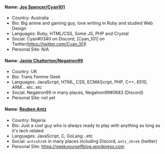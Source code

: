 #### Name: [Jos Spencer/Cyan101](https://github.com/cyan101)
- Country: Australia
- Bio: Big anime and gaming guy, love writing in Ruby and studied Web Design
- Languages: Ruby, HTML/CSS, Some JS, PHP and Crystal
- Social: Cyan#0340 on Discord, [Cyan_101] on Twitter(https://twitter.com/Cyan_101)
- Personal Site: N/A

#### Name: [Jamie Chatterton/Negatron99](https://github.com/negatron99)
- Country: UK
- Bio: Trans Femme Geek
- Languages: JavaScript, HTML, CSS, ECMAScript, PHP, C++, 6510, ARM... etc..etc
- Social: Negatron99 in many places, Negatron99#0683 (Discord)
- Personal Site: not yet

#### Name: [Reuben Antz](https://github.com/antzshrek)
- Country: Nigeria
- Bio: Just a cool guy who is always ready to play with anything as long as it's tech related
- Languages: JavaScript, C, GoLang ..etc
- Social: `antzshrek` in many places including Discord, `antz_shrek` (twitter)
- Personal Site: https://geekyourselfblog.wordpress.com
